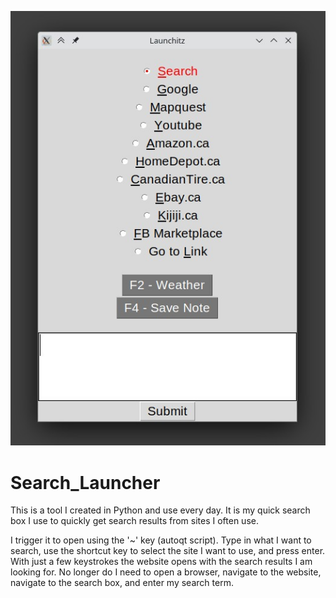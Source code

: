 ![preview](preview.jpg)
# Search_Launcher
This is a  tool I created in Python and use every day.
It is my quick search box I use to quickly get search results from sites I often use.  

I trigger it to open using the '~' key (autoqt script).  Type in what I want to search, use the shortcut key to select the site I want to use, and press enter.  With just a few keystrokes the website opens with the search results I am looking for.  No longer do I need to open a browser, navigate to the website, navigate to the search box, and enter my search term.
